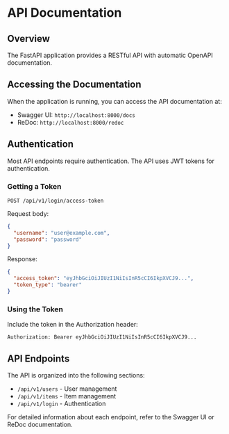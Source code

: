 # API Documentation

## Overview

The FastAPI application provides a RESTful API with automatic OpenAPI documentation.

## Accessing the Documentation

When the application is running, you can access the API documentation at:

- Swagger UI: `http://localhost:8000/docs`
- ReDoc: `http://localhost:8000/redoc`

## Authentication

Most API endpoints require authentication. The API uses JWT tokens for authentication.

### Getting a Token

```
POST /api/v1/login/access-token
```

Request body:
```json
{
  "username": "user@example.com",
  "password": "password"
}
```

Response:
```json
{
  "access_token": "eyJhbGciOiJIUzI1NiIsInR5cCI6IkpXVCJ9...",
  "token_type": "bearer"
}
```

### Using the Token

Include the token in the Authorization header:

```
Authorization: Bearer eyJhbGciOiJIUzI1NiIsInR5cCI6IkpXVCJ9...
```

## API Endpoints

The API is organized into the following sections:

- `/api/v1/users` - User management
- `/api/v1/items` - Item management
- `/api/v1/login` - Authentication

For detailed information about each endpoint, refer to the Swagger UI or ReDoc documentation.
